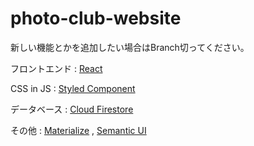 # photo-club-website

新しい機能とかを追加したい場合はBranch切ってください。
  
フロントエンド : [React](https://reactjs.org/)

CSS in JS : [Styled Component](https://www.styled-components.com/)

データベース : [Cloud Firestore](https://firebase.google.com/products/)

その他 : [Materialize](https://materializecss.com/) , [Semantic UI](https://react.semantic-ui.com/)
